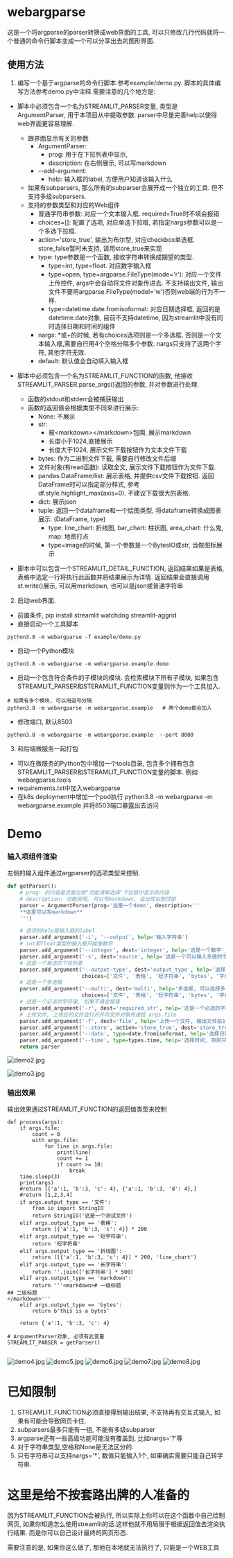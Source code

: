 # webargparse

这是一个将argparse的parser转换成web界面的工具, 可以只修改几行代码就将一个普通的命令行脚本变成一个可以分享出去的图形界面.

## 使用方法

1. 编写一个基于argparse的命令行脚本.参考example/demo.py. 脚本的具体编写方法参考demo.py中注释.需要注意的几个地方是:

* 脚本中必须包含一个名为STREAMLIT_PARSER变量, 类型是ArgumentParser, 用于本项目从中提取参数. parser中尽量完善help以使得web界面更容易理解.

  * 跟界面显示有关的参数
    * ArgumentParser:
      * prog: 用于在下拉列表中显示,
      * description: 在右侧展示, 可以写markdown
    * --add-argument:
      * help: 输入框的label, 方便用户知道该输入什么
  * 如果有subparsers, 那么所有的subparser会展开成一个独立的工具. 但不支持多级subparsers.
  * 支持的参数类型和对应的Web组件
    * 普通字符串参数: 对应一个文本输入框.  required=True时不填会报错
    * choices=[]: 配置了选项, 对应单选下拉框, 若指定nargs参数可以是一个多选下拉框.
    * action='store_true', 输出为布尔型, 对应checkbox单选框. store_false暂时未支持, 请用store_true来实现
    * type: type参数是一个函数, 接收字符串转换成期望的类型.
      * type=int, type=float. 对应数字输入框
      * type=open, type=argparse.FileType(mode='r'): 对应一个文件上传控件, args中会自动将文件对象传进去. 不支持输出文件, 输出文件不要用argparse.FileType(model='w')否则web端的行为不一样.
      * type=datetime.date.fromisoformat: 对应日期选择框, 返回的是datetime.date对象, 目前不支持datetime, 因为streamlit中没有同时选择日期和时间的组件
    * nargs: *或+的时候, 若有choices选项则是一个多选框. 否则是一个文本输入框,需要自行用4个空格分隔多个参数. nargs只支持了这两个字符, 其他字符无效.
    * default: 默认值会自动填入输入框
* 脚本中必须包含一个名为STREAMLIT_FUNCTION的函数, 他接收STREAMLIT_PARSER.parse_args()返回的参数, 并对参数进行处理.

  * 函数的stdout和stderr会被捕获输出
  * 函数的返回值会根据类型不同来进行展示:
    * None: 不展示
    * str:
      * 被&lt;markdown>&lt;/markdown>包围, 展示markdown
      * 长度小于1024,直接展示
      * 长度大于1024, 展示文件下载按钮作为文本文件下载
    * bytes: 作为二进制文件下载, 需要自行修改文件后缀
    * 文件对象(有read函数): 读取全文, 展示文件下载按钮作为文件下载.
    * pandas.DataFrame/list: 展示表格, 并提供csv文件下载按钮. 返回DataFrame时可以指定部分样式, 参考df.style.highlight_max(axis=0). 不建议下载很大的表格.
    * dict: 展示json
    * tuple: 返回一个dataframe和一个绘图类型, 将dataframe转换成图表展示. (DataFrame, type)
      * type: line_chart: 折线图, bar_chart: 柱状图, area_chart: 什么鬼, map: 地图打点
      * type=image的时候, 第一个参数是一个BytesIO或str, 当做图标展示
* 脚本中可以包含一个STREAMLIT_DETAIL_FUNCTION, 返回结果如果是表格, 表格中选定一行将执行此函数并将结果展示为详情. 返回结果会直接调用st.write()展示, 可以用markdown, 也可以是json或普通字符串

2. 启动web界面.

* 前置条件, pip install streamlit watchdog streamlit-aggrid
* 直接启动一个工具脚本

```
python3.8 -m webargparse -f example/demo.py
```

* 启动一个Python模块

```
python3.8 -m webargparse -m webargparse.example.demo
```

* 启动一个包含符合条件的子模块的模块.  会检索模块下所有子模块, 如果包含STREAMLIT_PARSER和STERAMLIT_FUNCTION变量则作为一个工具加入.

```
# 如果有多个模块, 可以用逗号分隔
python3.8 -m webargparse -m webargparse.example   # 两个demo都会加入
```

* 修改端口, 默认8503

```
python3.8 -m webargparse -m webargparse.example  --port 8080
```

3. 和后端微服务一起打包

* 可以在微服务的Python包中增加一个tools目录, 包含多个拥有包含STREAMLIT_PARSER和STERAMLIT_FUNCTION变量的脚本. 例如webargparse.tools
* requirements.txt中加入webargparse
* 在k8s deployment中增加一个pod执行 python3.8 -m webargparse -m webargparse.example 并将8503端口暴露出去访问

# Demo

### 输入项组件渲染

左侧的输入组件通过argparser的选项类型来控制.

```python
def getParser():
    # prog: 的内容是页面左侧"功能清单选择"下拉框中显示的内容
    # description: 功能说明, 可以写markdown, 会出现右侧顶部
    parser = ArgumentParser(prog='这是一个demo', description='''
    **这里可以写markdown**
    ''')

    # 选项的help是输入框的label
    parser.add_argument('-i', '--output', help='输入字符串')
    # int和float类型的输入框只能是数字
    parser.add_argument('--integer', dest='integer', help='这是一个数字', type=int)
    parser.add_argument('-s', dest='source', help='这是一个可以输入多值的字符串', nargs='*', default=['a', 'b'])
    # 这是一个单选的下拉列表
    parser.add_argument('--output-type', dest='output_type', help='选择返回结果类型, 测试工具输出结果样式', 
                        choices=['文件', '表格', '短字符串', 'bytes', '字典', '短字符串', '长字符串', 'markdown', '折线图'], default='表格')
    # 这是一个多选框
    parser.add_argument('--multi', dest='multi', help='多选框, 可以选择多个选项', nargs='+' , default=['表格', '文件'],
                        choices=['文件', '表格', '短字符串', 'bytes', '字典', '短字符串', '长字符串', 'markdown', '折线图'])
    # 这是一个必选的字符串, 如果不填会报错
    parser.add_argument('-r', dest='required_str', help='这是一个必选的字符串, 不填会报错', required=True)
    # 上传文件, 上传后的文件会打开并将文件对象传递给 args.file
    parser.add_argument('-f', dest='file', help='上传一个文件, 输出文件前10行', type=argparse.FileType(mode='r', encoding='utf-8'))
    parser.add_argument('--store', action='store_true', dest='store_true', help='单选框')
    parser.add_argument('--date', type=date.fromisoformat, help='选择日期')
    parser.add_argument('--time', type=types.time, help='选择时间, 目前只能分别得到时间后拼接在一起')
    return parser
```

![demo2.jpg](image/README/demo2.jpg)

![demo3.jpg](image/README/demo3.jpg)

### 输出效果

输出效果通过STREAMLIT_FUNCTION的返回值类型来控制

```
def process(args):
    if args.file:
        count = 0
        with args.file:
            for line in args.file:
                print(line)
                count += 1
                if count >= 10:
                    break
    time.sleep(3)
    print(args)
    #return [{'a':1, 'b':3, 'c': 4}, {'a':1, 'b':3, 'd': 4},]
    #return [1,2,3,4]
    if args.output_type == '文件':
        from io import StringIO
        return StringIO('这是一个测试文件')
    elif args.output_type == '表格':
        return [{'a':1, 'b':3, 'c': 4}] * 200
    elif args.output_type == '短字符串':
        return '短字符串'
    elif args.output_type == '折线图':
        return ([{'a':1, 'b':3, 'c': 4}] * 200, 'line_chart')
    elif args.output_type == '长字符串':
        return ''.join(['长字符串'] * 500)
    elif args.output_type == 'markdown':
        return '''<markdown># 一级标题
## 二级标题  
</markdown>'''
    elif args.output_type == 'bytes':
        return b'this is a bytes'
  
    return {'a':1, 'b':3, 'c': 4}
  
# ArgumentParser对象, 必须有此变量
STREAMLIT_PARSER = getParser()


```

![demo4.jpg](image/README/demo4.jpg "必选项")
![demo5.jpg](image/README/demo5.jpg "必选项")
![demo6.jpg](image/README/demo6.jpg "必选项")
![demo7.jpg](image/README/demo7.jpg "必选项")
![demo8.jpg](image/README/demo8.jpg "必选项")


# 已知限制

1. STREAMLIT_FUNCTION必须直接得到输出结果, 不支持再有交互式输入, 如果有可能会导致网页卡住.
2. subparsers最多只能有一组, 不能有多级subparser
3. argparse还有一些高级功能可能没有覆盖到, 比如nargs='?'等
4. 对于字符串类型,空格和None是无法区分的.
5. 只有字符串可以支持nargs='*', 数值只能输入1个, 如果确实需要只能自己转字符串.

# 这里是给不按套路出牌的人准备的

因为STREAMLIT_FUNCTION会被执行, 所以实际上你可以在这个函数中自己绘制网页, 如果你知道怎么使用streamlit的话.这样他就不用局限于根据返回值去渲染执行结果.  而是你可以自己设计最终的网页形态.

需要注意的是, 如果你这么做了, 那他在本地就无法执行了, 只能是一个WEB工具

